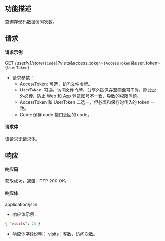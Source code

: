 ## 功能描述

查询存储码数据访问次数。

## 请求

#### 请求示例
GET /user/v1/store/`{Code}`?visits&access_token=`{AccessToken}`&user_token=`{UserToken}`

- 请求参数：
  - AccessToken: 可选，访问文件令牌。
  - UserToken: 可选，访问文件令牌，分享外链保存至网盘可不传，除此之外必传，防止 Web 和 App 登录账号不一致，导致的权限问题。
  - AccessToken 和 UserToken 二选一，但必须和保存时传入的 token 一致。
  - Code: 保存 code 接口返回的 code。
  
#### 请求体

该请求无请求体。

## 响应

#### 响应码

获取成功，返回 HTTP 200 OK。

#### 响应体

application/json

- 响应体示例：

```json
{ "visits": 23 }
```

- 响应体字段说明：
  visits：整数，访问次数。
